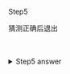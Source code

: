 
Step5 

猜测正确后退出


<br>
<br>
<details>
    <summary>Step5 answer</summary>

```rust, no_run
// --snip--

        match guess.cmp(&secret_number) {
            Ordering::Less => println!("Too small!"),
            Ordering::Greater => println!("Too big!"),
            Ordering::Equal => {
                println!("You win!");
                break;
            }
        }
    }
}

```

</dtails>